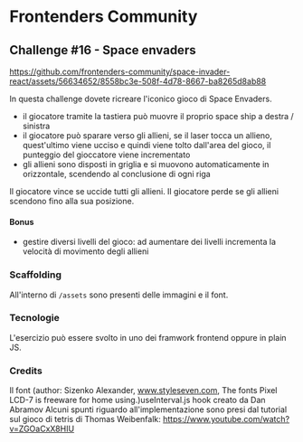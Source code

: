 # Frontenders Community

## Challenge #16 - Space envaders

https://github.com/frontenders-community/space-invader-react/assets/56634652/8558bc3e-508f-4d78-8667-ba8265d8ab88

In questa challenge dovete ricreare l'iconico gioco di Space Envaders.
- il giocatore tramite la tastiera può muovre il proprio space ship a destra / sinistra
- il giocatore può sparare verso gli allieni, se il laser tocca un allieno, quest'ultimo viene ucciso e quindi viene tolto dall'area del gioco, il punteggio del gioccatore viene incrementato
- gli allieni sono disposti in griglia e si muovono automaticamente in orizzontale, scendendo al conclusione di ogni riga  

Il giocatore vince se uccide tutti gli allieni. 
Il giocatore perde se gli allieni scendono fino alla sua posizione.

#### Bonus
- gestire diversi livelli del gioco: ad aumentare dei livelli incrementa la velocità di movimento degli allieni 

### Scaffolding
All'interno di ```/assets``` sono presenti delle immagini e il font.

### Tecnologie
L'esercizio può essere svolto in uno dei framwork frontend oppure in plain JS.
### Credits
Il font (author: Sizenko Alexander, www.styleseven.com, The fonts Pixel LCD-7 is freeware for home using.)useInterval.js hook creato da Dan Abramov
Alcuni spunti riguardo all'implementazione sono presi dal tutorial sul gioco di tetris di Thomas Weibenfalk: https://www.youtube.com/watch?v=ZGOaCxX8HIU
